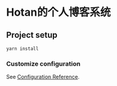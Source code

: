 # Hotan的个人博客系统

## Project setup
```
yarn install
```

### Customize configuration
See [Configuration Reference](https://cli.vuejs.org/config/).
